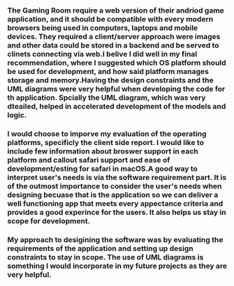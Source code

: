### The Gaming Room require a web version of their andriod game application, and it should be compatible with every modern browsers being used in computers, laptops and mobile devices. They required a client/server approach were images and other data could be stored in a backend and be served to clinets connecting via web.I belive I did well in my final recommendation, where I suggested which OS platform should be used for development, and how said platform manages storage and memory.Having the design constraints and the UML diagrams were very helpful when developing the code for th application. Spcially the UML diagram, which was very dteailed, helped in accelerated development of the models and logic.

### I would choose to imporve my evaluation of the operating platforms, specificly the client side report. I would like to include few information about broswer support in each platform and callout safari support and ease of development/esting for safari in macOS.A good way to interpret user's needs is via the software requirement part. It is of the outmost importance to consider the user's needs when designing becuase that is the application so we can deliver a well functioning app that meets every appectance criteria and provides a good experince for the users. It also helps us stay in scope for development.

### My approach to desigining the software was by evaluating the requirements of the application and setting up design constraints to stay in scope. The use of UML diagrams is something I would incorporate in my future projects as they are very helpful. 
